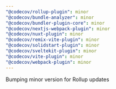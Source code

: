 ```yaml
---
"@codecov/rollup-plugin": minor
"@codecov/bundle-analyzer": minor
"@codecov/bundler-plugin-core": minor
"@codecov/nextjs-webpack-plugin": minor
"@codecov/nuxt-plugin": minor
"@codecov/remix-vite-plugin": minor
"@codecov/solidstart-plugin": minor
"@codecov/sveltekit-plugin": minor
"@codecov/vite-plugin": minor
"@codecov/webpack-plugin": minor
---
```


Bumping minor version for Rollup updates
